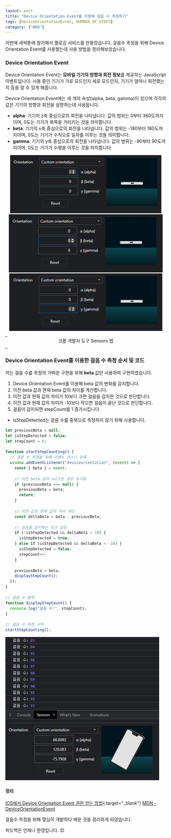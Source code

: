 ```yaml
---
layout: post
title: "Device Orientation Event를 이용해 걸음 수 측정하기"
tags: [DeviceOrientationEvnet, NUMBER_OF_STEPS]
category: ["WEB"]
---
```


이번에 새싹톤에 참가해서 플로깅 서비스를 만들었습니다. 걸음수 측정을 위해 Device Orientation Event를 사용했는데 사용 방법을 정리해보았습니다. <br />

### Device Orientation Event

Device Orientation Event는 **모바일 기기의 방향과 회전 정보**를 제공하는 JavaScript 이벤트입니다. 사용 중인 기기가 가로 모드인지 세로 모드인지, 기기가 얼마나 회전했는지 등을 알 수 있게 해줍니다.

Device Orientation Event에는 세 개의 속성(alpha, beta, gamma)이 있으며 각각의 값은 기기의 방향과 회전을 설명하는데 사용됩니다.

- **alpha**: 기기의 z축 중심으로의 회전을 나타냅니다. 값의 범위는 0부터 360도까지이며, 0도는 기기가 북쪽을 가리키는 것을 의미합니다.
- **beta**: 기기의 x축 중심으로의 회전을 나타냅니다. 값의 범위는 -180부터 180도까지이며, 0도는 기기가 수직으로 일자를 이루는 것을 의미합니다.
- **gamma**: 기기의 y축 중심으로의 회전을 나타냅니다. 값의 범위는 -90부터 90도까지이며, 0도는 기기가 수평을 이루는 것을 의미합니다.

<center>
<img src="../../assets/img/front/orientation/alpha.gif" alt="alpha" />
<img src="../../assets/img/front/orientation/beta.gif" alt="beta" />
<img src="../../assets/img/front/orientation/gamma.gif" alt="gamma" />
</center>
_<center>크롬 개발자 도구 Sensors 탭</center>_

### Device Orientation Event를 이용한 걸음 수 측정 순서 및 코드

저는 걸음 수를 측정의 가벼운 구현을 위해 **beta** 값만 사용하여 구현하였습니다.

1. Device Orientation Event를 이용해 beta 값의 변화를 감지합니다.
2. 이전 beta 값과 현재 beta 값의 차이를 계산합니다.
3. 이전 값과 현재 값의 차이가 10보다 크면 걸음을 감지한 것으로 판단합니다.
4. 이전 값과 현재 값의 차이가 -10보다 작으면 걸음이 끝난 것으로 판단합니다.
5. 걸음이 감지되면 stepCount를 1 증가시킵니다.

- isStepDetected는 걸음 수를 중복으로 측정하지 않기 위해 사용합니다.

```javascript
let previousBeta = null;
let isStepDetected = false;
let stepCount = 0;

function startStepCounting() {
  // 걸음 수 측정을 위해 이벤트 리스너 등록
  window.addEventListener("deviceorientation", (event) => {
    const { beta } = event;

    // 이전 beta 값이 null인 경우 초기화
    if (previousBeta === null) {
      previousBeta = beta;
      return;
    }

    // 이전 값과 현재 값의 차이 계산
    const deltaBeta = beta - previousBeta;

    // 걸음을 감지하는 조건 설정
    if (!isStepDetected && deltaBeta > 10) {
      isStepDetected = true;
    } else if (isStepDetected && deltaBeta < -10) {
      isStepDetected = false;
      stepCount++;
    }

    previousBeta = beta;
    displayStepCount();
  });
}

// 걸음 수 출력
function displayStepCount() {
  console.log("걸음 수:", stepCount);
}

// 걸음 수 측정 시작
startStepCounting();
```

![걸음수](../../assets/img/front/orientation/steps.png)

#### 정리

[IOS에서 Device Orientation Event 권한 얻는 방법](https://leejams.github.io/ios-device-orientation/){:target="\_blank"}
[MDN - DeviceOrientationEvent](https://developer.mozilla.org/en-US/docs/Web/API/DeviceOrientationEvent)

걸음수 측정을 위해 열심히 개발하다 배운 것을 정리하게 되었습니다.<br />

피드백은 언제나 환영입니다. 😊
